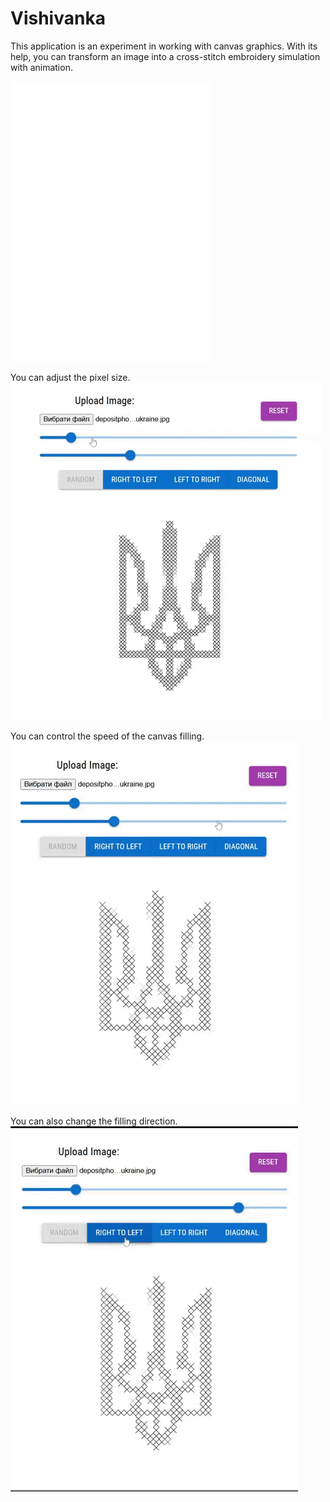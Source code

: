 # Vishivanka

This application is an experiment in working with canvas graphics. With its help, you can transform an image into a cross-stitch embroidery simulation with animation.


![alt text](https://github.com/rick-jackson/vishivanka/blob/master/public/preview.gif?raw=false)

You can adjust the pixel size.
![alt text](https://github.com/rick-jackson/vishivanka/blob/master/public/preview-2.gif?raw=false)

You can control the speed of the canvas filling.
![alt text](https://github.com/rick-jackson/vishivanka/blob/master/public/preview-3.gif?raw=false)

You can also change the filling direction.
![alt text](https://github.com/rick-jackson/vishivanka/blob/master/public/preview-4.gif?raw=false)
